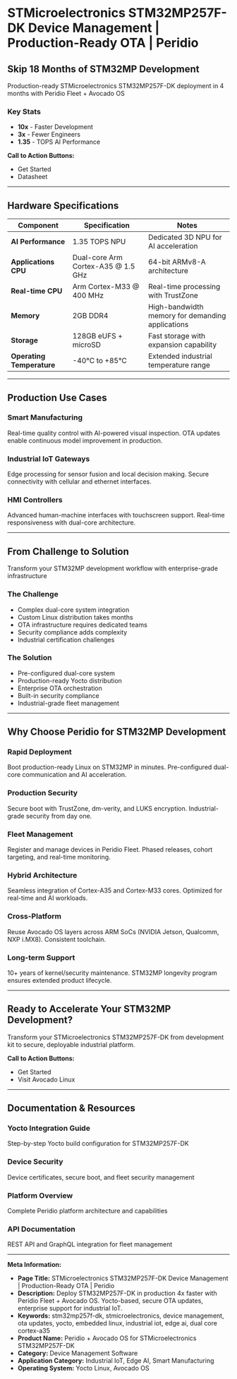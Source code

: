 # STMicroelectronics STM32MP257F-DK Device Management | Production-Ready OTA | Peridio

## Skip 18 Months of STM32MP Development

Production-ready STMicroelectronics STM32MP257F-DK deployment in 4 months with Peridio Fleet + Avocado OS

### Key Stats

- **10x** - Faster Development
- **3x** - Fewer Engineers
- **1.35** - TOPS AI Performance

**Call to Action Buttons:**

- Get Started
- Datasheet

---

## Hardware Specifications

| Component                 | Specification                      | Notes                                            |
| ------------------------- | ---------------------------------- | ------------------------------------------------ |
| **AI Performance**        | 1.35 TOPS NPU                      | Dedicated 3D NPU for AI acceleration             |
| **Applications CPU**      | Dual-core Arm Cortex-A35 @ 1.5 GHz | 64-bit ARMv8-A architecture                      |
| **Real-time CPU**         | Arm Cortex-M33 @ 400 MHz           | Real-time processing with TrustZone              |
| **Memory**                | 2GB DDR4                           | High-bandwidth memory for demanding applications |
| **Storage**               | 128GB eUFS + microSD               | Fast storage with expansion capability           |
| **Operating Temperature** | -40°C to +85°C                     | Extended industrial temperature range            |

---

## Production Use Cases

### Smart Manufacturing

Real-time quality control with AI-powered visual inspection. OTA updates enable continuous model improvement in production.

### Industrial IoT Gateways

Edge processing for sensor fusion and local decision making. Secure connectivity with cellular and ethernet interfaces.

### HMI Controllers

Advanced human-machine interfaces with touchscreen support. Real-time responsiveness with dual-core architecture.

---

## From Challenge to Solution

Transform your STM32MP development workflow with enterprise-grade infrastructure

### The Challenge

- Complex dual-core system integration
- Custom Linux distribution takes months
- OTA infrastructure requires dedicated teams
- Security compliance adds complexity
- Industrial certification challenges

### The Solution

- Pre-configured dual-core system
- Production-ready Yocto distribution
- Enterprise OTA orchestration
- Built-in security compliance
- Industrial-grade fleet management

---

## Why Choose Peridio for STM32MP Development

### Rapid Deployment

Boot production-ready Linux on STM32MP in minutes. Pre-configured dual-core communication and AI acceleration.

### Production Security

Secure boot with TrustZone, dm-verity, and LUKS encryption. Industrial-grade security from day one.

### Fleet Management

Register and manage devices in Peridio Fleet. Phased releases, cohort targeting, and real-time monitoring.

### Hybrid Architecture

Seamless integration of Cortex-A35 and Cortex-M33 cores. Optimized for real-time and AI workloads.

### Cross-Platform

Reuse Avocado OS layers across ARM SoCs (NVIDIA Jetson, Qualcomm, NXP i.MX8). Consistent toolchain.

### Long-term Support

10+ years of kernel/security maintenance. STM32MP longevity program ensures extended product lifecycle.

---

## Ready to Accelerate Your STM32MP Development?

Transform your STMicroelectronics STM32MP257F-DK from development kit to secure, deployable industrial platform.

**Call to Action Buttons:**

- Get Started
- Visit Avocado Linux

---

## Documentation & Resources

### Yocto Integration Guide

Step-by-step Yocto build configuration for STM32MP257F-DK

### Device Security

Device certificates, secure boot, and fleet security management

### Platform Overview

Complete Peridio platform architecture and capabilities

### API Documentation

REST API and GraphQL integration for fleet management

---

**Meta Information:**

- **Page Title:** STMicroelectronics STM32MP257F-DK Device Management | Production-Ready OTA | Peridio
- **Description:** Deploy STM32MP257F-DK in production 4x faster with Peridio Fleet + Avocado OS. Yocto-based, secure OTA updates, enterprise support for industrial IoT.
- **Keywords:** stm32mp257f-dk, stmicroelectronics, device management, ota updates, yocto, embedded linux, industrial iot, edge ai, dual core cortex-a35
- **Product Name:** Peridio + Avocado OS for STMicroelectronics STM32MP257F-DK
- **Category:** Device Management Software
- **Application Category:** Industrial IoT, Edge AI, Smart Manufacturing
- **Operating System:** Yocto Linux, Avocado OS
